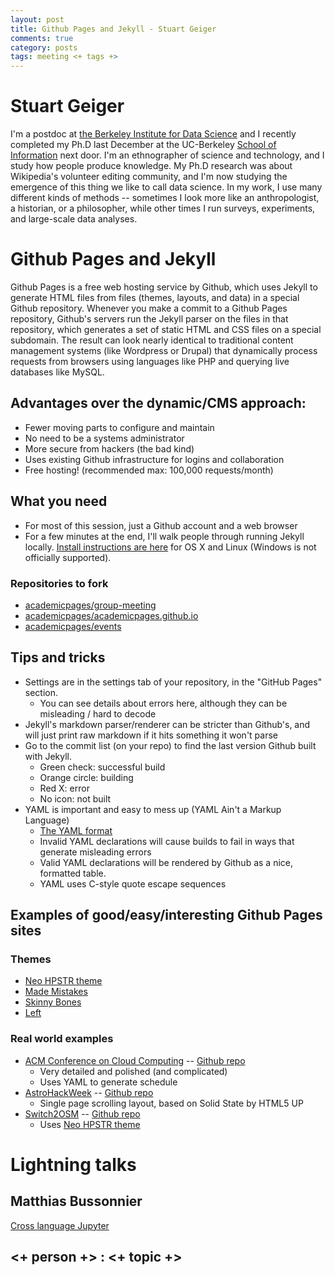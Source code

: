 ```yaml
---
layout: post
title: Github Pages and Jekyll - Stuart Geiger
comments: true
category: posts
tags: meeting <+ tags +>
---
```


# Stuart Geiger

I'm a postdoc at [the Berkeley Institute for Data Science](http://bids.berkeley.edu) and I recently completed my Ph.D last December at the UC-Berkeley [School of Information](http://ischool.berkeley.edu) next door. I'm an ethnographer of science and technology, and I study how people produce knowledge. My Ph.D research was about Wikipedia's volunteer editing community, and I'm now studying the emergence of this thing we like to call data science. In my work, I use many different kinds of methods -- sometimes I look more like an anthropologist, a historian, or a philosopher, while other times I run surveys, experiments, and large-scale data analyses. 

# Github Pages and Jekyll

Github Pages is a free web hosting service by Github, which uses Jekyll to generate HTML files from files (themes, layouts, and data) in a special Github repository. Whenever you make a commit to a Github Pages repository, Github's servers run the Jekyll parser on the files in that repository, which generates a set of static HTML and CSS files on a special subdomain. The result can look nearly identical to traditional content management systems (like Wordpress or Drupal) that dynamically process requests from browsers using languages like PHP and querying live databases like MySQL.

## Advantages over the dynamic/CMS approach:

* Fewer moving parts to configure and maintain
* No need to be a systems administrator
* More secure from hackers (the bad kind)
* Uses existing Github infrastructure for logins and collaboration
* Free hosting! (recommended max: 100,000 requests/month)

## What you need

* For most of this session, just a Github account and a web browser
* For a few minutes at the end, I'll walk people through running Jekyll locally. [Install instructions are here](https://jekyllrb.com/docs/installation/) for OS X and Linux (Windows is not officially supported). 

### Repositories to fork
 
* [academicpages/group-meeting](https://github.com/academicpages/group-meeting)
* [academicpages/academicpages.github.io](https://github.com/academicpages/academicpages.github.io)
* [academicpages/events](https://github.com/academicpages/events)

## Tips and tricks

* Settings are in the settings tab of your repository, in the "GitHub Pages" section.
  * You can see details about errors here, although they can be misleading / hard to decode
* Jekyll's markdown parser/renderer can be stricter than Github's, and will just print raw markdown if it hits something it won't parse
* Go to the commit list (on your repo) to find the last version Github built with Jekyll.
  * Green check: successful build
  * Orange circle: building
  * Red X: error
  * No icon: not built
* YAML is important and easy to mess up (YAML Ain't a Markup Language)
  * [The YAML format](http://symfony.com/doc/current/components/yaml/yaml_format.html)
  * Invalid YAML declarations will cause builds to fail in ways that generate misleading errors
  * Valid YAML declarations will be rendered by Github as a nice, formatted table.
  * YAML uses C-style quote escape sequences
  
## Examples of good/easy/interesting Github Pages sites

### Themes

* [Neo HPSTR theme](https://github.com/aron-bordin/neo-hpstr-jekyll-theme)
* [Made Mistakes](https://github.com/mmistakes/made-mistakes-jekyll)
* [Skinny Bones](https://github.com/mmistakes/skinny-bones-jekyll)
* [Left](https://github.com/holman/left)

### Real world examples

* [ACM Conference on Cloud Computing](http://acmsocc.github.io/2016/) -- [Github repo](https://github.com/acmsocc/2016)
  * Very detailed and polished (and complicated)
  * Uses YAML to generate schedule
* [AstroHackWeek](http://astrohackweek.org/2016/) -- [Github repo](https://github.com/AstroHackWeek/2016)
  * Single page scrolling layout, based on Solid State by HTML5 UP
* [Switch2OSM](http://switch2osm.github.io/) -- [Github repo](https://github.com/switch2osm/switch2osm.github.io)
  * Uses [Neo HPSTR theme](https://github.com/aron-bordin/neo-hpstr-jekyll-theme)

# Lightning talks

## Matthias Bussonnier
[Cross language Jupyter](https://github.com/Carreau/talks/blob/master/2016-09-23-uc-merced-seminar/Cross%20Language%20Integration.ipynb)

## <+ person +> : <+ topic +>
